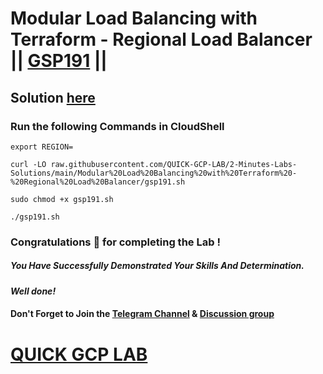 # Modular Load Balancing with Terraform - Regional Load Balancer || [GSP191](https://www.cloudskillsboost.google/focuses/1207?parent=catalog) ||

## Solution [here](https://youtu.be/8pC1ovrJxgM)

### Run the following Commands in CloudShell

```
export REGION=
```
```
curl -LO raw.githubusercontent.com/QUICK-GCP-LAB/2-Minutes-Labs-Solutions/main/Modular%20Load%20Balancing%20with%20Terraform%20-%20Regional%20Load%20Balancer/gsp191.sh

sudo chmod +x gsp191.sh

./gsp191.sh
```

### Congratulations 🎉 for completing the Lab !

##### *You Have Successfully Demonstrated Your Skills And Determination.*

#### *Well done!*

#### Don't Forget to Join the [Telegram Channel](https://t.me/quickgcplab) & [Discussion group](https://t.me/quickgcplabchats)

# [QUICK GCP LAB](https://www.youtube.com/@quickgcplab)
